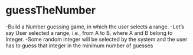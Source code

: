 # guessTheNumber

-Build a Number guessing game, in which the user selects a range.
-Let’s say User selected a range, i.e., from A to B, where A and B belong to Integer.
-Some random integer will be selected by the system and the user has to guess that integer in the minimum number of guesses
